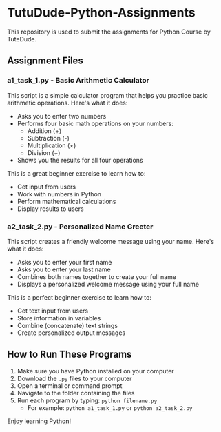 # TutuDude-Python-Assignments

This repository is used to submit the assignments for Python Course by TuteDude.

## Assignment Files

### a1_task_1.py - Basic Arithmetic Calculator

This script is a simple calculator program that helps you practice basic arithmetic operations. Here's what it does:

- Asks you to enter two numbers
- Performs four basic math operations on your numbers:
  - Addition (+)
  - Subtraction (-)
  - Multiplication (×)
  - Division (÷)
- Shows you the results for all four operations

This is a great beginner exercise to learn how to:
- Get input from users
- Work with numbers in Python
- Perform mathematical calculations
- Display results to users

### a2_task_2.py - Personalized Name Greeter

This script creates a friendly welcome message using your name. Here's what it does:

- Asks you to enter your first name
- Asks you to enter your last name
- Combines both names together to create your full name
- Displays a personalized welcome message using your full name

This is a perfect beginner exercise to learn how to:
- Get text input from users
- Store information in variables
- Combine (concatenate) text strings
- Create personalized output messages

## How to Run These Programs

1. Make sure you have Python installed on your computer
2. Download the `.py` files to your computer
3. Open a terminal or command prompt
4. Navigate to the folder containing the files
5. Run each program by typing: `python filename.py`
   - For example: `python a1_task_1.py` or `python a2_task_2.py`

Enjoy learning Python!
